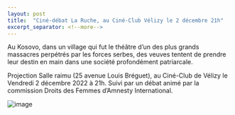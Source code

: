 ```yaml
---
layout: post
title:  "Ciné-débat La Ruche, au Ciné-Club Vélizy le 2 décembre 21h"
excerpt_separator: <!--more-->
---
```


Au Kosovo, dans un village qui fut le théâtre d’un des plus grands massacres perpétrés par les forces serbes, des veuves tentent de prendre
leur destin en main dans une société profondément patriarcale.

Projection Salle raimu (25 avenue Louis Bréguet), au Ciné-Club de Vélizy le Vendredi 2 décembre 2022 à 21h. Suivi par un débat animé par la commission Droits des Femmes d’Amnesty International.

![image]({{site.url}}/SiteAmnesty121/assets/images/la-ruche.jpg)